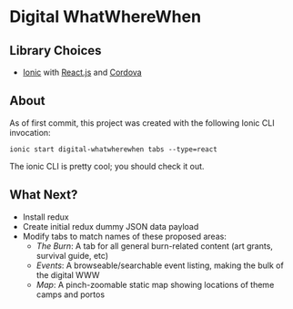 # Digital WhatWhereWhen

## Library Choices
 - [Ionic](https://ionicframework.com/docs) with [React.js](https://reactjs.org/) and [Cordova](https://cordova.apache.org/)

## About
As of first commit, this project was created with the following Ionic CLI invocation:

`ionic start digital-whatwherewhen tabs --type=react`

The ionic CLI is pretty cool; you should check it out.

## What Next?
- Install redux
- Create initial redux dummy JSON data payload
- Modify tabs to match names of these proposed areas:
  - *The Burn*: A tab for all general burn-related content (art grants, survival guide, etc)
  - *Events*: A browseable/searchable event listing, making the bulk of the digital WWW
  - *Map*: A pinch-zoomable static map showing locations of theme camps and portos



